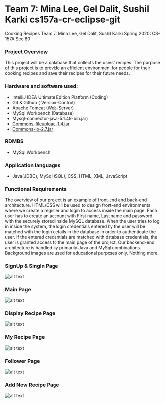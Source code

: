 # Team 7: Mina Lee, Gel Dalit, Sushil Karki cs157a-cr-eclipse-git

Cooking Recipes
Team 7: Mina Lee, Gel Dalit, Sushil Karki
Spring 2020: CS-157A Sec 80

### Project Overview
This project will be a database that collects the users’ recipes. The purpose of this project is to provide an efficient environment for people for their cooking recipes and save their recipes for their future needs.

### Hardware and software used:
* IntelliJ IDEA Ultimate Edition Platform (Coding)
* Git & Github ( Version-Control)
* Apache Tomcat (Web-Server)
* MySql Workbench (Database)
* Mysql-connector-java-5.1.49-bin.jar)
* [Commons-fileupload-1.4.jar](http://commons.apache.org/proper/commons-fileupload/download_fileupload.cgi)
* [Commons-io-2.7.jar](https://commons.apache.org/proper/commons-io/download_io.cgi)
### RDMBS
* MySql Workbench
### Application languages
* Java(JDBC), MySql (SQL), CSS, HTML, XML, JavaScript

### Functional Requirements
The overview of our project is an example of front-end and back-end architecture.
HTML/CSS will be used to design front-end environments where we create a register and login to access inside the main page. Each user has to create an account with First name, Last name and password with the securely stored inside MySQL database. When the user tries to log in inside the system, the login credentials entered by the user will be matched with the login details in the database in order to authenticate the user. If the entered credentials are matched with database credentials, the user is granted access to the main page of the project. Our backend-end architecture is handled by primarily Java and MySql combinations. Background images are used for educational purposes only. Nothing more. 

### SignUp & SingIn Page 
![alt text](https://github.com/guiller-d/waving_recipes/blob/master/screenshots/cr1.png)

### Main Page
![alt text](https://github.com/guiller-d/waving_recipes/blob/master/screenshots/cr3.png)

### Display Recipe Page
![alt text](https://github.com/guiller-d/waving_recipes/blob/master/screenshots/cr4.png)

### My Recipe Page
![alt text](https://github.com/guiller-d/waving_recipes/blob/master/screenshots/cr6.png)

### Follower Page
![alt text](https://github.com/guiller-d/waving_recipes/blob/master/screenshots/cr7.png)

### Add New Recipe Page
![alt text](https://github.com/guiller-d/waving_recipes/blob/master/screenshots/cr10.png)
